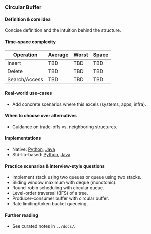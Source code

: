 ### Circular Buffer

#### Definition & core idea
Concise definition and the intuition behind the structure.

#### Time–space complexity
| Operation | Average | Worst | Space |
|---|---|---|---|
| Insert | TBD | TBD | TBD |
| Delete | TBD | TBD | TBD |
| Search/Access | TBD | TBD | TBD |

#### Real-world use-cases
- Add concrete scenarios where this excels (systems, apps, infra).

#### When to choose over alternatives
- Guidance on trade-offs vs. neighboring structures.

#### Implementations
- Native: [Python](../python/native/circular_buffer.py), [Java](../java/native/CircularBuffer.java)
- Std-lib–based: [Python](../python/stdlib/circular_buffer_std.py), [Java](../java/stdlib/CircularBufferStd.java)

#### Practice scenarios & interview-style questions
- Implement stack using two queues or queue using two stacks.
- Sliding window maximum with deque (monotonic).
- Round-robin scheduling with circular queue.
- Level-order traversal (BFS) of a tree.
- Producer–consumer buffer with circular buffer.
- Rate limiting/token bucket queueing.

#### Further reading
- See curated notes in `../docs/`.
